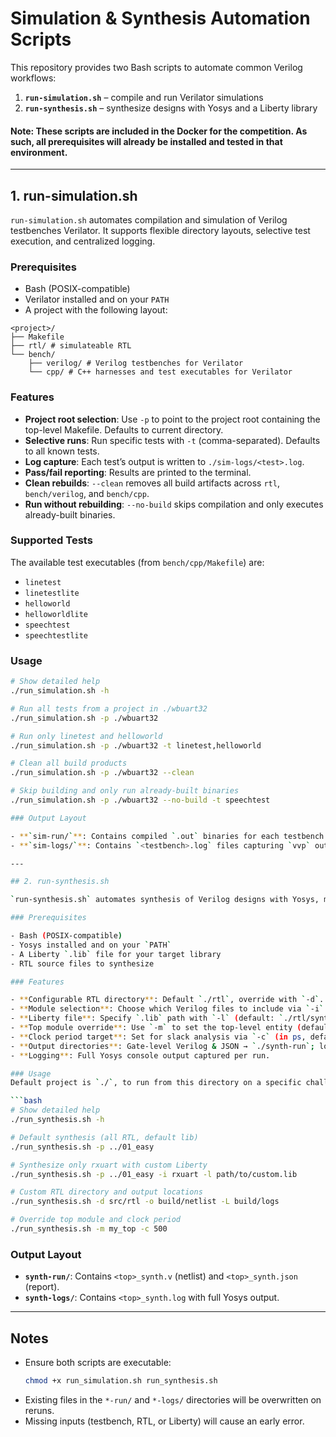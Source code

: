 # Simulation & Synthesis Automation Scripts

This repository provides two Bash scripts to automate common Verilog workflows:

1. **`run-simulation.sh`** – compile and run Verilator simulations
2. **`run-synthesis.sh`**  – synthesize designs with Yosys and a Liberty library

#### Note: These scripts are included in the Docker for the competition. As such, all prerequisites will already be installed and tested in that environment.

---

## 1. run-simulation.sh

`run-simulation.sh` automates compilation and simulation of Verilog testbenches Verilator. It supports flexible directory layouts, selective test execution, and centralized logging.

### Prerequisites

- Bash (POSIX-compatible)
- Verilator installed and on your `PATH`
- A project with the following layout:
```
<project>/
├── Makefile
├── rtl/ # simulateable RTL
└── bench/
    ├── verilog/ # Verilog testbenches for Verilator
    └── cpp/ # C++ harnesses and test executables for Verilator
```

### Features

- **Project root selection**: Use `-p` to point to the project root containing the top-level Makefile. Defaults to current directory.
- **Selective runs**: Run specific tests with `-t` (comma-separated). Defaults to all known tests.
- **Log capture**: Each test’s output is written to `./sim-logs/<test>.log`.
- **Pass/fail reporting**: Results are printed to the terminal.
- **Clean rebuilds**: `--clean` removes all build artifacts across `rtl`, `bench/verilog`, and `bench/cpp`.
- **Run without rebuilding**: `--no-build` skips compilation and only executes already-built binaries.

### Supported Tests

The available test executables (from `bench/cpp/Makefile`) are:

- `linetest`
- `linetestlite`
- `helloworld`
- `helloworldlite`
- `speechtest`
- `speechtestlite`

### Usage

```bash
# Show detailed help
./run_simulation.sh -h

# Run all tests from a project in ./wbuart32
./run_simulation.sh -p ./wbuart32

# Run only linetest and helloworld
./run_simulation.sh -p ./wbuart32 -t linetest,helloworld

# Clean all build products
./run_simulation.sh -p ./wbuart32 --clean

# Skip building and only run already-built binaries
./run_simulation.sh -p ./wbuart32 --no-build -t speechtest

### Output Layout

- **`sim-run/`**: Contains compiled `.out` binaries for each testbench.
- **`sim-logs/`**: Contains `<testbench>.log` files capturing `vvp` output (stdout+stderr).

---

## 2. run-synthesis.sh

`run-synthesis.sh` automates synthesis of Verilog designs with Yosys, mapping to a specified Liberty library and producing gate-level netlists plus JSON reports.

### Prerequisites

- Bash (POSIX-compatible)
- Yosys installed and on your `PATH`
- A Liberty `.lib` file for your target library
- RTL source files to synthesize

### Features

- **Configurable RTL directory**: Default `./rtl`, override with `-d`.
- **Module selection**: Choose which Verilog files to include via `-i` (comma-separated basenames). Default: all `.v` in RTL dir.
- **Liberty file**: Specify `.lib` path with `-l` (default: `./rtl/synth/sky130_fd_sc_hd__tt_025C_1v80.lib`).
- **Top module override**: Use `-m` to set the top-level entity (default: `aes`).
- **Clock period target**: Set for slack analysis via `-c` (in ps, default: `1000`).
- **Output directories**: Gate-level Verilog & JSON → `./synth-run`; logs → `./synth-logs`. Both can be changed with `-o` and `-L`.
- **Logging**: Full Yosys console output captured per run.

### Usage
Default project is `./`, to run from this directory on a specific challenge project, you need to supply `-p <../challenge>` for the correct project (i.e. `-p ../01_easy`).

```bash
# Show detailed help
./run_synthesis.sh -h

# Default synthesis (all RTL, default lib)
./run_synthesis.sh -p ../01_easy

# Synthesize only rxuart with custom Liberty
./run_synthesis.sh -p ../01_easy -i rxuart -l path/to/custom.lib

# Custom RTL directory and output locations
./run_synthesis.sh -d src/rtl -o build/netlist -L build/logs

# Override top module and clock period
./run_synthesis.sh -m my_top -c 500
```

### Output Layout

- **`synth-run/`**: Contains `<top>_synth.v` (netlist) and `<top>_synth.json` (report).
- **`synth-logs/`**: Contains `<top>_synth.log` with full Yosys output.

---

## Notes

- Ensure both scripts are executable:
  ```bash
  chmod +x run_simulation.sh run_synthesis.sh
  ```
- Existing files in the `*-run/` and `*-logs/` directories will be overwritten on reruns.
- Missing inputs (testbench, RTL, or Liberty) will cause an early error.

